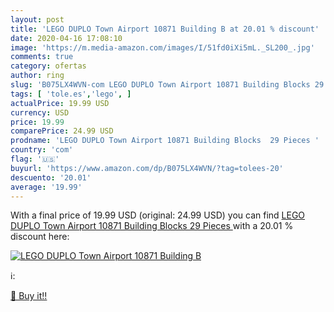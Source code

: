 ```yaml
---
layout: post
title: 'LEGO DUPLO Town Airport 10871 Building B at 20.01 % discount'
date: 2020-04-16 17:08:10
image: 'https://m.media-amazon.com/images/I/51fd0iXi5mL._SL200_.jpg'
comments: true
category: ofertas
author: ring
slug: 'B075LX4WVN-com LEGO DUPLO Town Airport 10871 Building Blocks 29 Pieces'
tags: [ 'tole.es','lego', ]
actualPrice: 19.99 USD
currency: USD
price: 19.99
comparePrice: 24.99 USD
prodname: 'LEGO DUPLO Town Airport 10871 Building Blocks  29 Pieces '
country: 'com'
flag: '🇺🇸'
buyurl: 'https://www.amazon.com/dp/B075LX4WVN/?tag=tolees-20'
descuento: '20.01'
average: '19.99'
---
```


With a final price of 19.99 USD (original: 24.99 USD) you can find [LEGO DUPLO Town Airport 10871 Building Blocks  29 Pieces ](https://www.amazon.com/dp/B075LX4WVN/?tag=tolees-20) with a  20.01 % discount here:

[![LEGO DUPLO Town Airport 10871 Building B](https://m.media-amazon.com/images/I/51fd0iXi5mL._SL200_.jpg)](https://www.amazon.com/dp/B075LX4WVN/?tag=tolees-20)

ℹ️:


[🛒 Buy it!!](https://www.amazon.com/dp/B075LX4WVN/?tag=tolees-20)
